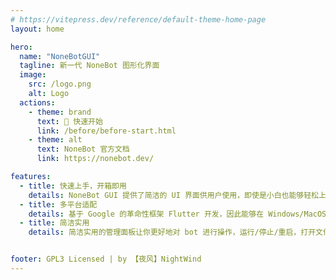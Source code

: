 ```yaml
---
# https://vitepress.dev/reference/default-theme-home-page
layout: home

hero:
  name: "NoneBotGUI"
  tagline: 新一代 NoneBot 图形化界面
  image:
    src: /logo.png
    alt: Logo
  actions:
    - theme: brand
      text: 🎉 快速开始
      link: /before/before-start.html
    - theme: alt
      text: NoneBot 官方文档
      link: https://nonebot.dev/

features:
  - title: 快速上手，开箱即用
    details: NoneBot GUI 提供了简洁的 UI 界面供用户使用，即使是小白也能够轻松上手，从安装到运行，一步到位
  - title: 多平台适配
    details: 基于 Google 的革命性框架 Flutter 开发，因此能够在 Windows/MacOS/Linux 上使用
  - title: 简洁实用
    details: 简洁实用的管理面板让你更好地对 bot 进行操作，运行/停止/重启，打开文件夹，仅需点击按钮即可搞定！


footer: GPL3 Licensed | by 【夜风】NightWind
---
```



